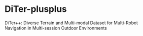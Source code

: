 # DiTer-plusplus
DiTer++: Diverse Terrain and Multi-modal Dataset for Multi-Robot Navigation in Multi-session Outdoor Environments
